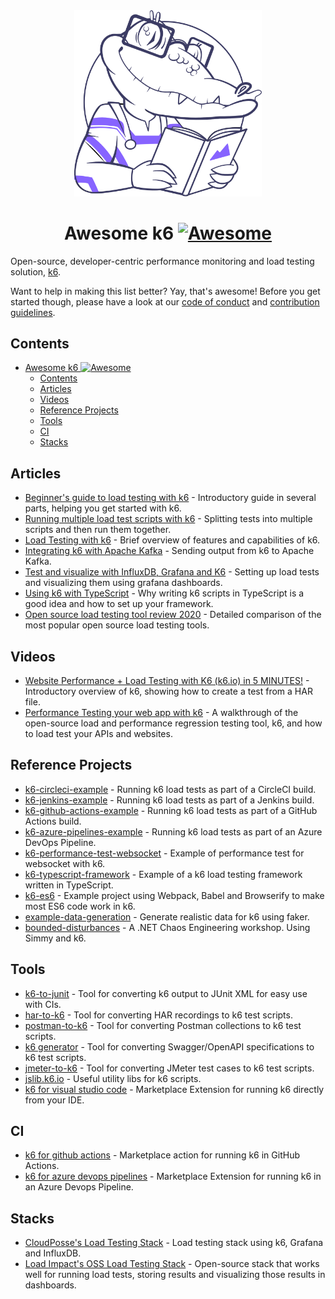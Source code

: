 <div align="center">
  <a href="https://k6.io/">
    <img src="assets/bert.png" alt="k6 mascot" width="300px">
  </a>

<!--lint disable awesome-heading-->
# Awesome k6 [![Awesome](https://awesome.re/badge.svg)](https://awesome.re)
<!--lint enable awesome-heading-->

</div>

Open-source, developer-centric performance monitoring and load testing solution, <a href="https://k6.io/">k6</a>.


Want to help in making this list better? Yay, that's awesome! Before you get started though, please have a look at our [code of conduct](code_of_conduct.md) and [contribution guidelines](contributing.md).

## Contents

- [Awesome k6 ![Awesome](https://awesome.re)](#awesome-k6-awesomehttpsawesomere)
  - [Contents](#contents)
  - [Articles](#articles)
  - [Videos](#videos)
  - [Reference Projects](#reference-projects)
  - [Tools](#tools)
  - [CI](#ci)
  - [Stacks](#stacks)

## Articles

- [Beginner's guide to load testing with k6](https://medium.com/swlh/beginners-guide-to-load-testing-with-k6-85ec614d2f0d) - Introductory guide in several parts, helping you get started with k6.
- [Running multiple load test scripts with k6](https://medium.com/@trannguyenhung011086/run-multi-load-test-scripts-with-k6-3dc57e8e26e2) - Splitting tests into multiple scripts and then run them together.
- [Load Testing with k6](https://medium.com/@dan.ryan.emmons/qa-load-testing-with-k6-io-c11c2afced04) - Brief overview of features and capabilities of k6.
- [Integrating k6 with Apache Kafka](https://medium.com/@mostafamoradian/integrating-k6-with-apache-kafka-eda96ea7c749) - Sending output from k6 to Apache Kafka.
- [Test and visualize with InfluxDB, Grafana and K6](https://medium.com/@naoko.reeves/load-test-with-k6-and-visualize-with-influxdb-and-grafana-c6097a6f6d0a) - Setting up load tests and visualizing them using grafana dashboards.
- [Using k6 with TypeScript](https://medium.com/better-programming/performance-testing-in-typescript-5b5444510b83) - Why writing k6 scripts in TypeScript is a good idea and how to set up your framework.
- [Open source load testing tool review 2020](https://k6.io/blog/comparing-best-open-source-load-testing-tools) - Detailed comparison of the most popular open source load testing tools.

## Videos

- [Website Performance + Load Testing with K6 (k6.io) in 5 MINUTES!](https://www.youtube.com/watch?v=brasMBAezJY) - Introductory overview of k6, showing how to create a test from a HAR file.
- [Performance Testing your web app with k6](https://www.youtube.com/watch?v=Hu1K2ZGJ_K4) - A walkthrough of the open-source load and performance regression testing tool, k6, and how to load test your APIs and websites.

## Reference Projects

- [k6-circleci-example](https://github.com/loadimpact/k6-circleci-example) - Running k6 load tests as part of a CircleCI build.
- [k6-jenkins-example](https://github.com/loadimpact/k6-jenkins-example) - Running k6 load tests as part of a Jenkins build.
- [k6-github-actions-example](https://github.com/loadimpact/k6-github-actions-example) - Running k6 load tests as part of a GitHub Actions build.
- [k6-azure-pipelines-example](https://github.com/loadimpact/k6-azure-pipelines-example) - Running k6 load tests as part of an Azure DevOps Pipeline.
- [k6-performance-test-websocket](https://github.com/Julianhm9612/k6-performance-test-websocket) - Example of performance test for websocket with k6.
- [k6-typescript-framework](https://github.com/go-automate/k6-typescript-framework) - Example of a k6 load testing framework written in TypeScript.
- [k6-es6](https://github.com/MStoykov/k6-es6) - Example project using Webpack, Babel and Browserify to make most ES6 code work in k6.
- [example-data-generation](https://github.com/k6io/example-data-generation) - Generate realistic data for k6 using faker.
- [bounded-disturbances](https://github.com/bjartwolf/bounded-disturbances) - A .NET Chaos Engineering workshop. Using Simmy and k6.

## Tools

- [k6-to-junit](https://github.com/Mattihew/k6-to-junit) - Tool for converting k6 output to JUnit XML for easy use with CIs.
- [har-to-k6](https://github.com/loadimpact/har-to-k6) - Tool for converting HAR recordings to k6 test scripts.
- [postman-to-k6](https://github.com/loadimpact/postman-to-k6) - Tool for converting Postman collections to k6 test scripts.
- [k6 generator](https://github.com/OpenAPITools/openapi-generator) - Tool for converting Swagger/OpenAPI specifications to k6 test scripts.
- [jmeter-to-k6](https://github.com/loadimpact/jmeter-to-k6) - Tool for converting JMeter test cases to k6 test scripts.
- [jslib.k6.io](https://jslib.k6.io/) - Useful utility libs for k6 scripts.
- [k6 for visual studio code](https://marketplace.visualstudio.com/items?itemName=k6.k6&ssr=false#overview) - Marketplace Extension for running k6 directly from your IDE.

## CI
- [k6 for github actions](https://github.com/marketplace/actions/k6-load-test) - Marketplace action for running k6 in GitHub Actions.
- [k6 for azure devops pipelines](https://marketplace.visualstudio.com/items?itemName=k6.k6-load-test) - Marketplace Extension for running k6 in an Azure Devops Pipeline.

## Stacks

- [CloudPosse's Load Testing Stack](https://github.com/cloudposse/load-testing) - Load testing stack using k6, Grafana and InfluxDB.
- [Load Impact's OSS Load Testing Stack](https://github.com/loadimpact/open-source-load-testing-stack) - Open-source stack that works well for running load tests, storing results and visualizing those results in dashboards.

